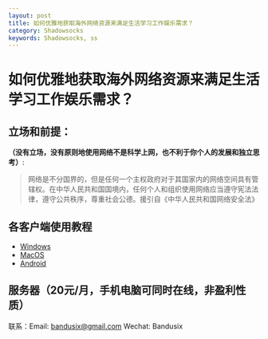 ```yaml
---
layout: post
title: 如何优雅地获取海外网络资源来满足生活学习工作娱乐需求？
category: Shadowsocks
keywords: Shadowsocks, ss
---
```


# 如何优雅地获取海外网络资源来满足生活学习工作娱乐需求？

## 立场和前提：

**（没有立场，没有原则地使用网络不是科学上网，也不利于你个人的发展和独立思考）**:

> 网络是不分国界的，但是任何一个主权政府对于其国家内的网络空间具有管辖权。在中华人民共和国国境内，任何个人和组织使用网络应当遵守宪法法律，遵守公共秩序，尊重社会公德。援引自《中华人民共和国网络安全法》


## 各客户端使用教程

 - [Windows][1]
 - [MacOS][2]
 - [Android][3]

## 服务器（20元/月，手机电脑可同时在线，非盈利性质）

联系：Email: [bandusix@gmail.com][4]
      Wechat: Bandusix
      

  [1]: https://bandusix.github.io/2017/12/22/Windows-%E4%B8%8B-Shadowsocks-%E8%A8%AD%E7%BD%AE%E6%96%B9%E6%B3%95.html
  [2]: https://bandusix.github.io/2017/12/22/MacOS-%E4%B8%8B-Shadowsocks-%E4%BD%BF%E7%94%A8%E6%95%99%E7%A8%8B.html
  [3]: https://bandusix.github.io/2017/12/22/Android%E9%85%8D%E7%BD%AEShadowsocks%E5%AE%A2%E6%88%B7%E7%AB%AF.html
  [4]: mailto:bandusix@gmail.com
